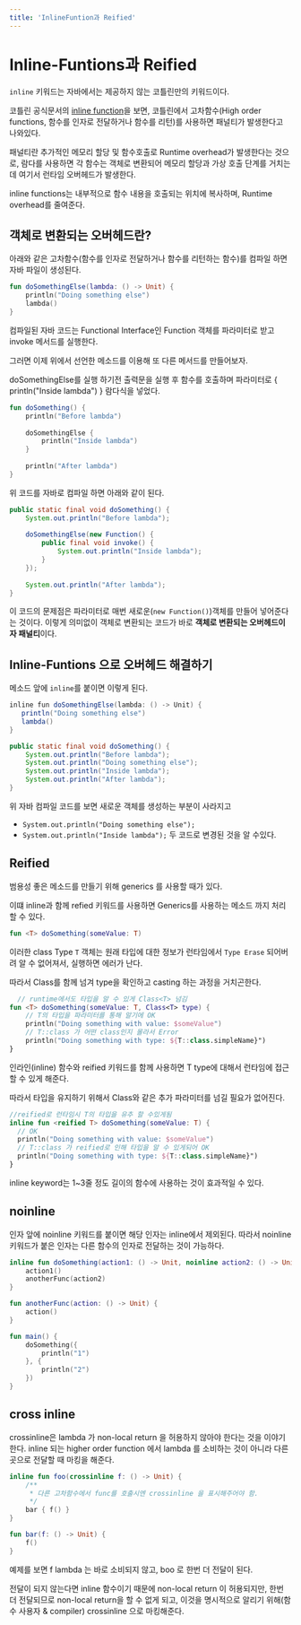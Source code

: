 ```yaml
---
title: 'InlineFuntion과 Reified'
---
```

# Inline-Funtions과 Reified

`inline` 키워드는 자바에서는 제공하지 않는 코틀린만의 키워드이다.

코틀린 공식문서의 [inline function](https://kotlinlang.org/docs/inline-functions.html)을 보면, 코틀린에서 고차함수(High order functions, 함수를 인자로 전달하거나 함수를 리턴)를 사용하면 패널티가 발생한다고 나와있다.

패널티란 추가적인 메모리 할당 및 함수호출로 Runtime overhead가 발생한다는 것으로, 람다를 사용하면 각 함수는 객체로 변환되어 메모리 할당과 가상 호출 단계를 거치는데 여기서 런타임 오버헤드가 발생한다.

inline functions는 내부적으로 함수 내용을 호출되는 위치에 복사하며, Runtime overhead를 줄여준다.

## 객체로 변환되는 오버헤드란?

아래와 같은 고차함수(함수를 인자로 전달하거나 함수를 리턴하는 함수)를 컴파일 하면 자바 파일이 생성된다.

```kotlin
fun doSomethingElse(lambda: () -> Unit) {
    println("Doing something else")
    lambda()
}
```

컴파일된 자바 코드는 Functional Interface인 Function 객체를 파라미터로 받고 invoke 메서드를 실행한다.

그러면 이제 위에서 선언한 메소드를 이용해 또 다른 메서드를 만들어보자.

doSomethingElse를 실행 하기전 출력문을 실행 후 함수를 호출하며 파라미터로 { println("Inside lambda") } 람다식을 넣었다.

```kotlin
fun doSomething() {
    println("Before lambda")
    
    doSomethingElse {
        println("Inside lambda")
    }
    
    println("After lambda")
}
```

위 코드를 자바로 컴파일 하면 아래와 같이 된다.

```java
public static final void doSomething() {
    System.out.println("Before lambda");
    
    doSomethingElse(new Function() {
        public final void invoke() {
            System.out.println("Inside lambda");
        }
    });
    
    System.out.println("After lambda");
}
```

이 코드의 문제점은 파라미터로 매번 새로운(`new Function()`)객체를 만들어 넣어준다는 것이다. 이렇게 의미없이 객체로 변환되는 코드가 바로 **객체로 변환되는 오버헤드이자 패널티**이다.

## Inline-Funtions 으로 오버헤드 해결하기

메소드 앞에 `inline`를 붙이면 이렇게 된다.

```java
inline fun doSomethingElse(lambda: () -> Unit) {
   println("Doing something else")
   lambda()
}

public static final void doSomething() {
    System.out.println("Before lambda");
    System.out.println("Doing something else");
    System.out.println("Inside lambda");
    System.out.println("After lambda");
}
```

위 자바 컴파일 코드를 보면 새로운 객체를 생성하는 부분이 사라지고
- `System.out.println("Doing something else");`
- `System.out.println("Inside lambda");`
두 코드로 변경된 것을 알 수있다.

## Reified

범용성 좋은 메소드를 만들기 위해 generics <T> 를 사용할 때가 있다.

이떄 inline과 함께 refied 키워드를 사용하면 Generics를 사용하는 메소드 까지 처리할 수 있다.

```kotlin
fun <T> doSomething(someValue: T)
```

이러한 class Type `T` 객체는 원래 타입에 대한 정보가 런타임에서 `Type Erase` 되어버려 알 수 없어져서, 실행하면 에러가 난다.

따라서 Class를 함께 넘겨 type을 확인하고 casting 하는 과정을 거치곤한다.

```kotlin
  // runtime에서도 타입을 알 수 있게 Class<T> 넘김
fun <T> doSomething(someValue: T, Class<T> type) { 
    // T의 타입을 파라미터를 통해 알기에 OK
    println("Doing something with value: $someValue")  
    // T::class 가 어떤 class인지 몰라서 Error
    println("Doing something with type: ${T::class.simpleName}") 
}
```

인라인(inline) 함수와 reified 키워드를 함께 사용하면 T type에 대해서 런타임에 접근할 수 있게 해준다.

따라서 타입을 유지하기 위해서 Class와 같은 추가 파라미터를 넘길 필요가 없어진다.

```kotlin
//reified로 런타임시 T의 타입을 유추 할 수있게됨
inline fun <reified T> doSomething(someValue: T) {
  // OK
  println("Doing something with value: $someValue")              
  // T::class 가 reified로 인해 타입을 알 수 있게되어 OK
  println("Doing something with type: ${T::class.simpleName}")    
}
```

inline keyword는 1~3줄 정도 길이의 함수에 사용하는 것이 효과적일 수 있다.

## noinline

인자 앞에 noinline 키워드를 붙이면 해당 인자는 inline에서 제외된다. 따라서 noinline 키워드가 붙은 인자는 다른 함수의 인자로 전달하는 것이 가능하다.

```kotlin
inline fun doSomething(action1: () -> Unit, noinline action2: () -> Unit) {
    action1()
    anotherFunc(action2)
}

fun anotherFunc(action: () -> Unit) {
    action()
}

fun main() {
    doSomething({
        println("1")
    }, {
        println("2")
    })
}
```


## cross inline

crossinline은 lambda 가 non-local return 을 허용하지 않아야 한다는 것을 이야기한다. inline 되는 higher order function 에서 lambda 를 소비하는 것이 아니라 다른 곳으로 전달할 때 마킹을 해준다.

```kotlin
inline fun foo(crossinline f: () -> Unit) {
    /**
     * 다른 고차함수에서 func를 호출시엔 crossinline 을 표시해주어야 함.
     */
    bar { f() }
}

fun bar(f: () -> Unit) {
    f()
}
```
 
예제를 보면 f lambda 는 바로 소비되지 않고, boo 로 한번 더 전달이 된다.

전달이 되지 않는다면 inline 함수이기 때문에 non-local return 이 허용되지만, 한번 더 전달되므로 non-local return을 할 수 없게 되고, 이것을 명시적으로 알리기 위해(함수 사용자 & compiler) crossinline 으로 마킹해준다.